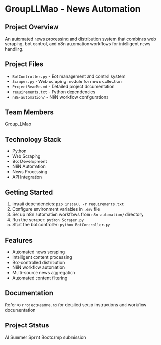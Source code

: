 # GroupLLMao - News Automation

## Project Overview
An automated news processing and distribution system that combines web scraping, bot control, and n8n automation workflows for intelligent news handling.

## Project Files
- `BotController.py` - Bot management and control system
- `Scraper.py` - Web scraping module for news collection
- `ProjectReadMe.md` - Detailed project documentation
- `requirements.txt` - Python dependencies
- `n8n-automation/` - N8N workflow configurations

## Team Members
GroupLLMao

## Technology Stack
- Python
- Web Scraping
- Bot Development
- N8N Automation
- News Processing
- API Integration

## Getting Started
1. Install dependencies: `pip install -r requirements.txt`
2. Configure environment variables in `.env` file
3. Set up n8n automation workflows from `n8n-automation/` directory
4. Run the scraper: `python Scraper.py`
5. Start the bot controller: `python BotController.py`

## Features
- Automated news scraping
- Intelligent content processing
- Bot-controlled distribution
- N8N workflow automation
- Multi-source news aggregation
- Automated content filtering

## Documentation
Refer to `ProjectReadMe.md` for detailed setup instructions and workflow documentation.

## Project Status
AI Summer Sprint Bootcamp submission
